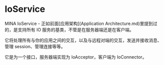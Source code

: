 IoService
====
  
MINA IoService - 正如前面[应用架构](Application Architecture.md)里提到过的，是支持所有 IO 服务的基类，不管是在服务器端还是在客户端。
        
它将处理所有与你的应用之间的交互，以及与远程对端的交互，发送并接收消息、管理 session、管理连接等等。
        
它是为一个接口，服务器端实现为 IoAcceptor，客户端为 IoConnector。